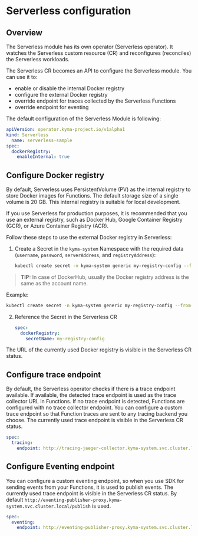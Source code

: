 # Serverless configuration

## Overview

The Serverless module has its own operator (Serverless operator). It watches the Serverless custom resource (CR) and reconfigures (reconciles) the Serverless workloads.

The Serverless CR becomes an API to configure the Serverless module. You can use it to:
 - enable or disable the internal Docker registry
 - configure the external Docker registry 
 - override endpoint for traces collected by the Serverless Functions
 - override endpoint for eventing

The default configuration of the Serverless Module is following:

   ```yaml
   apiVersion: operator.kyma-project.io/v1alpha1
   kind: Serverless
     name: serverless-sample
   spec:
     dockerRegistry:
       enableInternal: true
   ```

## Configure Docker registry

By default, Serverless uses PersistentVolume (PV) as the internal registry to store Docker images for Functions. The default storage size of a single volume is 20 GB. This internal registry is suitable for local development.

If you use Serverless for production purposes, it is recommended that you use an external registry, such as Docker Hub, Google Container Registry (GCR), or Azure Container Registry (ACR).

Follow these steps to use the external Docker registry in Serverless: 

1. Create a Secret in the `kyma-system` Namespace with the required data (`username`, `password`, `serverAddress`, and `registryAddress`):

   ```bash
   kubectl create secret -n kyma-system generic my-registry-config --from-literal=username={your-docker-reg-username} --from-literal=password={your-docker-reg-password} --from-literal=serverAddress={your-docker-reg-server-url}  --from-literal=registryAddress={your-docker-reg-registry-url}
   ```

>**TIP:** In case of DockerHub, usually the Docker registry address is the same as the account name.

Example:

   ```bash
   kubectl create secret -n kyma-system generic my-registry-config --from-literal=username=kyma-rocks --from-literal=password=admin123 --from-literal=serverAddress=https://index.docker.io/v1/  --from-literal=registryAddress=kyma-rocks
   ```
2. Reference the Secret in the Serverless CR

   ```yaml
   spec:
     dockerRegistry:
       secretName: my-registry-config 
   ```
The URL of the currently used Docker registry is visible in the Serverless CR status.


## Configure trace endpoint

By default, the Serverless operator checks if there is a trace endpoint available. If available, the detected trace endpoint is used as the trace collector URL in Functions.
If no trace endpoint is detected, Functions are configured with no trace collector endpoint.
You can configure a custom trace endpoint so that Function traces are sent to any tracing backend you choose.
The currently used trace endpoint is visible in the Serverless CR status.

   ```yaml
   spec:
     tracing:
       endpoint: http://tracing-jaeger-collector.kyma-system.svc.cluster.local:2342/v1/metrics 
   ```

## Configure Eventing endpoint

You can configure a custom eventing endpoint, so when you use SDK for sending events from your Functions, it is used to publish events.
The currently used trace endpoint is visible in the Serverless CR status.
By default `http://eventing-publisher-proxy.kyma-system.svc.cluster.local/publish` is used.

   ```yaml
   spec:
     eventing:
       endpoint: http://eventing-publisher-proxy.kyma-system.svc.cluster.local/publish
   ```
